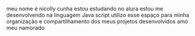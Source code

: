 meu nome é nicolly cunha
estou estudando no alura
estou me desenvolvendo na linguagem Java script 
utilizo esse espaço para minha organização e compartilhamento dos meus projetos desenvolvidos
amo meu namorado
